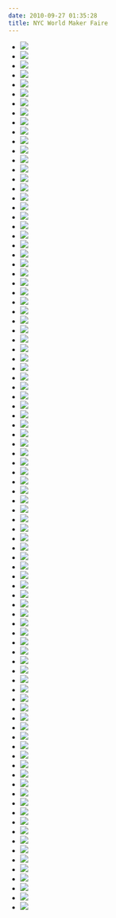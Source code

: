 ```yaml
---
date: 2010-09-27 01:35:28
title: NYC World Maker Faire
---
```


* ![](http://www.hackniac.com/blog/wp-content/uploads/2010/09/IMG_0542.jpg)
* ![](http://www.hackniac.com/blog/wp-content/uploads/2010/09/IMG_0543.jpg)
* ![](http://www.hackniac.com/blog/wp-content/uploads/2010/09/IMG_0544.jpg)
* ![](http://www.hackniac.com/blog/wp-content/uploads/2010/09/IMG_0545.jpg)
* ![](http://www.hackniac.com/blog/wp-content/uploads/2010/09/IMG_0546.jpg)
* ![](http://www.hackniac.com/blog/wp-content/uploads/2010/09/IMG_0547.jpg)
* ![](http://www.hackniac.com/blog/wp-content/uploads/2010/09/IMG_0548.jpg)
* ![](http://www.hackniac.com/blog/wp-content/uploads/2010/09/IMG_0549.jpg)
* ![](http://www.hackniac.com/blog/wp-content/uploads/2010/09/IMG_0550.jpg)
* ![](http://www.hackniac.com/blog/wp-content/uploads/2010/09/IMG_0551.jpg)
* ![](http://www.hackniac.com/blog/wp-content/uploads/2010/09/IMG_0552.jpg)
* ![](http://www.hackniac.com/blog/wp-content/uploads/2010/09/IMG_0553.jpg)
* ![](http://www.hackniac.com/blog/wp-content/uploads/2010/09/IMG_0554.jpg)
* ![](http://www.hackniac.com/blog/wp-content/uploads/2010/09/IMG_0555.jpg)
* ![](http://www.hackniac.com/blog/wp-content/uploads/2010/09/IMG_0556.jpg)
* ![](http://www.hackniac.com/blog/wp-content/uploads/2010/09/IMG_0557.jpg)
* ![](http://www.hackniac.com/blog/wp-content/uploads/2010/09/IMG_0558.jpg)
* ![](http://www.hackniac.com/blog/wp-content/uploads/2010/09/IMG_0559.jpg)
* ![](http://www.hackniac.com/blog/wp-content/uploads/2010/09/IMG_0560.jpg)
* ![](http://www.hackniac.com/blog/wp-content/uploads/2010/09/IMG_0561.jpg)
* ![](http://www.hackniac.com/blog/wp-content/uploads/2010/09/IMG_0562.jpg)
* ![](http://www.hackniac.com/blog/wp-content/uploads/2010/09/IMG_0563.jpg)
* ![](http://www.hackniac.com/blog/wp-content/uploads/2010/09/IMG_0564.jpg)
* ![](http://www.hackniac.com/blog/wp-content/uploads/2010/09/IMG_0565.jpg)
* ![](http://www.hackniac.com/blog/wp-content/uploads/2010/09/IMG_0566.jpg)
* ![](http://www.hackniac.com/blog/wp-content/uploads/2010/09/IMG_0567.jpg)
* ![](http://www.hackniac.com/blog/wp-content/uploads/2010/09/IMG_0568.jpg)
* ![](http://www.hackniac.com/blog/wp-content/uploads/2010/09/IMG_0569.jpg)
* ![](http://www.hackniac.com/blog/wp-content/uploads/2010/09/IMG_0570.jpg)
* ![](http://www.hackniac.com/blog/wp-content/uploads/2010/09/IMG_0571.jpg)
* ![](http://www.hackniac.com/blog/wp-content/uploads/2010/09/IMG_0572.jpg)
* ![](http://www.hackniac.com/blog/wp-content/uploads/2010/09/IMG_0573.jpg)
* ![](http://www.hackniac.com/blog/wp-content/uploads/2010/09/IMG_0574.jpg)
* ![](http://www.hackniac.com/blog/wp-content/uploads/2010/09/IMG_0575.jpg)
* ![](http://www.hackniac.com/blog/wp-content/uploads/2010/09/IMG_0576.jpg)
* ![](http://www.hackniac.com/blog/wp-content/uploads/2010/09/IMG_0577.jpg)
* ![](http://www.hackniac.com/blog/wp-content/uploads/2010/09/IMG_0578.jpg)
* ![](http://www.hackniac.com/blog/wp-content/uploads/2010/09/IMG_0579.jpg)
* ![](http://www.hackniac.com/blog/wp-content/uploads/2010/09/IMG_0580.jpg)
* ![](http://www.hackniac.com/blog/wp-content/uploads/2010/09/IMG_0581.jpg)
* ![](http://www.hackniac.com/blog/wp-content/uploads/2010/09/IMG_0582.jpg)
* ![](http://www.hackniac.com/blog/wp-content/uploads/2010/09/IMG_0583.jpg)
* ![](http://www.hackniac.com/blog/wp-content/uploads/2010/09/IMG_0584.jpg)
* ![](http://www.hackniac.com/blog/wp-content/uploads/2010/09/IMG_0585.jpg)
* ![](http://www.hackniac.com/blog/wp-content/uploads/2010/09/IMG_0586.jpg)
* ![](http://www.hackniac.com/blog/wp-content/uploads/2010/09/IMG_0587.jpg)
* ![](http://www.hackniac.com/blog/wp-content/uploads/2010/09/IMG_0588.jpg)
* ![](http://www.hackniac.com/blog/wp-content/uploads/2010/09/IMG_0589.jpg)
* ![](http://www.hackniac.com/blog/wp-content/uploads/2010/09/IMG_0590.jpg)
* ![](http://www.hackniac.com/blog/wp-content/uploads/2010/09/IMG_0591.jpg)
* ![](http://www.hackniac.com/blog/wp-content/uploads/2010/09/IMG_0592.jpg)
* ![](http://www.hackniac.com/blog/wp-content/uploads/2010/09/IMG_0593.jpg)
* ![](http://www.hackniac.com/blog/wp-content/uploads/2010/09/IMG_0594.jpg)
* ![](http://www.hackniac.com/blog/wp-content/uploads/2010/09/IMG_0595.jpg)
* ![](http://www.hackniac.com/blog/wp-content/uploads/2010/09/IMG_0596.jpg)
* ![](http://www.hackniac.com/blog/wp-content/uploads/2010/09/IMG_0597.jpg)
* ![](http://www.hackniac.com/blog/wp-content/uploads/2010/09/IMG_0598.jpg)
* ![](http://www.hackniac.com/blog/wp-content/uploads/2010/09/IMG_0599.jpg)
* ![](http://www.hackniac.com/blog/wp-content/uploads/2010/09/IMG_0600.jpg)
* ![](http://www.hackniac.com/blog/wp-content/uploads/2010/09/IMG_0601.jpg)
* ![](http://www.hackniac.com/blog/wp-content/uploads/2010/09/IMG_0602.jpg)
* ![](http://www.hackniac.com/blog/wp-content/uploads/2010/09/IMG_0603.jpg)
* ![](http://www.hackniac.com/blog/wp-content/uploads/2010/09/IMG_0604.jpg)
* ![](http://www.hackniac.com/blog/wp-content/uploads/2010/09/IMG_0605.jpg)
* ![](http://www.hackniac.com/blog/wp-content/uploads/2010/09/IMG_0606.jpg)
* ![](http://www.hackniac.com/blog/wp-content/uploads/2010/09/IMG_0607.jpg)
* ![](http://www.hackniac.com/blog/wp-content/uploads/2010/09/IMG_0608.jpg)
* ![](http://www.hackniac.com/blog/wp-content/uploads/2010/09/IMG_0609.jpg)
* ![](http://www.hackniac.com/blog/wp-content/uploads/2010/09/IMG_0610.jpg)
* ![](http://www.hackniac.com/blog/wp-content/uploads/2010/09/IMG_0611.jpg)
* ![](http://www.hackniac.com/blog/wp-content/uploads/2010/09/IMG_0612.jpg)
* ![](http://www.hackniac.com/blog/wp-content/uploads/2010/09/IMG_0613.jpg)
* ![](http://www.hackniac.com/blog/wp-content/uploads/2010/09/IMG_0614.jpg)
* ![](http://www.hackniac.com/blog/wp-content/uploads/2010/09/IMG_0615.jpg)
* ![](http://www.hackniac.com/blog/wp-content/uploads/2010/09/IMG_0616.jpg)
* ![](http://www.hackniac.com/blog/wp-content/uploads/2010/09/IMG_0617.jpg)
* ![](http://www.hackniac.com/blog/wp-content/uploads/2010/09/IMG_0618.jpg)
* ![](http://www.hackniac.com/blog/wp-content/uploads/2010/09/IMG_0619.jpg)
* ![](http://www.hackniac.com/blog/wp-content/uploads/2010/09/IMG_0620.jpg)
* ![](http://www.hackniac.com/blog/wp-content/uploads/2010/09/IMG_0621.jpg)
* ![](http://www.hackniac.com/blog/wp-content/uploads/2010/09/IMG_0622.jpg)
* ![](http://www.hackniac.com/blog/wp-content/uploads/2010/09/IMG_0623.jpg)
* ![](http://www.hackniac.com/blog/wp-content/uploads/2010/09/IMG_0624.jpg)
* ![](http://www.hackniac.com/blog/wp-content/uploads/2010/09/IMG_0625.jpg)
* ![](http://www.hackniac.com/blog/wp-content/uploads/2010/09/IMG_0626.jpg)
* ![](http://www.hackniac.com/blog/wp-content/uploads/2010/09/IMG_0627.jpg)
* ![](http://www.hackniac.com/blog/wp-content/uploads/2010/09/IMG_0628.jpg)
* ![](http://www.hackniac.com/blog/wp-content/uploads/2010/09/IMG_0629.jpg)
* ![](http://www.hackniac.com/blog/wp-content/uploads/2010/09/IMG_0630.jpg)
* ![](http://www.hackniac.com/blog/wp-content/uploads/2010/09/IMG_0631.jpg)
* ![](http://www.hackniac.com/blog/wp-content/uploads/2010/09/IMG_0632.jpg)
* ![](http://www.hackniac.com/blog/wp-content/uploads/2010/09/IMG_0633.jpg)
